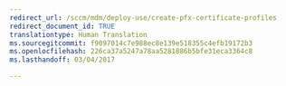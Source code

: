 ```yaml
---
redirect_url: /sccm/mdm/deploy-use/create-pfx-certificate-profiles
redirect_document_id: TRUE
translationtype: Human Translation
ms.sourcegitcommit: f9097014c7e988ec8e139e518355c4efb19172b3
ms.openlocfilehash: 226ca37a5247a78aa5281886b5bfe31eca3364c8
ms.lasthandoff: 03/04/2017

---
```


